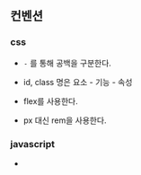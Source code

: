 ## 컨벤션



### css

- `-` 를 통해 공백을 구분한다.

- id, class 명은 요소 - 기능 - 속성

- flex를 사용한다.

- px 대신 rem을 사용한다.


### javascript

- 